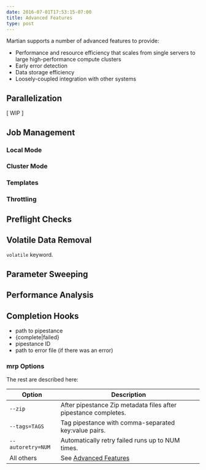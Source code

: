 ```yaml
---
date: 2016-07-01T17:53:15-07:00
title: Advanced Features
type: post
---
```


Martian supports a number of advanced features to provide:

- Performance and resource efficiency that scales from single servers to large high-performance compute clusters
- Early error detection
- Data storage efficiency
- Loosely-coupled integration with other systems

## Parallelization
[ WIP ]
## Job Management

### Local Mode

### Cluster Mode

### Templates

### Throttling

## Preflight Checks

## Volatile Data Removal

`volatile` keyword.

## Parameter Sweeping

## Performance Analysis

## Completion Hooks

- path to pipestance
- {complete|failed}
- pipestance ID
- path to error file (if there was an error)


### mrp Options

 The rest are described here:

|Option|Description|
|---|---|
|`--zip`|After pipestance Zip metadata files after pipestance completes.|
|`--tags=TAGS`|Tag pipestance with comma-separated key:value pairs.|
|`--autoretry=NUM`|Automatically retry failed runs up to NUM times.|
|All others|See [Advanced Features](../advanced-features)|
